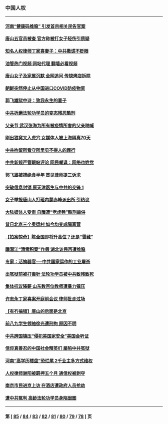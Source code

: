 ### 中国人权
---
#### [河南“健康码维稳” 引发首宗相关民告官案](../../pages/ncid278/n13764002.md?06211645) 
#### [唐山五官员被查 官方称被打女子轻伤引质疑](../../pages/ncid278/n13763907.md?06211645) 
#### [知名人权律师丁家喜妻子：中共撒谎不眨眼](../../pages/ncid278/n13763758.md?06211645) 
#### [油管热门视频 网站代理 翻墙必看视频](http://209.222.30.114:81/youtube.html?06211645)
#### [唐山女子及家属沉默 全网追问 传烧烤店拆除](../../pages/ncid278/n13763578.md?06211645) 
#### [朝鲜突然停止从中国进口COVID防疫物资](../../pages/ncid278/n13763465.md?06211645) 
#### [郭飞雄狱中诗：致我永生的妻子](../../pages/ncid278/n13763350.md?06211645) 
#### [中共折磨法轮功学员的变态残忍酷刑](../../pages/ncid278/n13762772.md?06211645) 
#### [父亲节 武汉张海为所有被疫情所害的父亲呐喊](../../pages/ncid278/n13762770.md?06211645) 
#### [刚出狼窝又入虎穴 女媒体人被上海隔离70天](../../pages/ncid278/n13762308.md?06211645) 
#### [中共拘留所看守所里见不得人的罪行](../../pages/ncid278/n13761656.md?06211645) 
#### [中共新规严管跟帖评论 网民嘲讽：网络也姓党](../../pages/ncid278/n13762276.md?06211645) 
#### [郭飞雄被捕绝食半年 首见律师提三诉求](../../pages/ncid278/n13762168.md?06211645) 
#### [突破信息封锁 原天津医生与中共的交锋 1](../../pages/ncid278/n13761113.md?06211645) 
#### [女子举报唐山人打砸内蒙赤峰派出所 引热议](../../pages/ncid278/n13762218.md?06211645) 
#### [大陆媒体人受审 自曝遭“老虎凳”酷刑逼供](../../pages/ncid278/n13762083.md?06211645) 
#### [昔日北京三个奥运村 如今均变成隔离营](../../pages/ncid278/n13761862.md?06211645) 
#### [【拍案惊奇】陈全国即将升高位？还是“雪藏”](../../pages/ncid278/n13761845.md?06211645) 
#### [曝潜江“清零积案”作假 湖北访民再遭维稳](../../pages/ncid278/n13761539.md?06211645) 
#### [专家：活摘器官──中共国家运作的工业屠杀](../../pages/ncid278/n13761178.md?06211645) 
#### [出冤狱前被打毒针 法轮功学员被中共致残致死](../../pages/ncid278/n13760892.md?06211645) 
#### [集体抗议降薪 山东数百位教师遭暴力镇压](../../pages/ncid278/n13760919.md?06211645) 
#### [许志永丁家喜案开庭前会议 律师批走过场](../../pages/ncid278/n13760890.md?06211645) 
#### [【有冇搞错】唐山的后面是北京](../../pages/ncid278/n13760394.md?06211645) 
#### [前八九学生领袖徐光遭刑拘 原因不明](../../pages/ncid278/n13760496.md?06211645) 
#### [中共跨国镇压“侵犯美国家安全”美国会听证](../../pages/ncid278/n13760406.md?06211645) 
#### [信仰真善忍的中国社会精英们 屡陷中共冤狱](../../pages/ncid278/n13760120.md?06211645) 
#### [河南“高学历楼盘”恐烂尾 2千业主多方式维权](../../pages/ncid278/n13760221.md?06211645) 
#### [人权律师谢阳被羁押五个月 通信权被剥夺](../../pages/ncid278/n13760220.md?06211645) 
#### [南京市民进京上访 在酒店遭政府人员抢劫](../../pages/ncid278/n13760041.md?06211645) 
#### [遭中共冤判 高龄法轮功学员身陷囹圄](../../pages/ncid278/n13759378.md?06211645) 

---
#### 第 [ [85](./85.md?06211645) / [84](./84.md?06211645) / [83](./83.md?06211645) / [82](./82.md?06211645) / [81](./81.md?06211645) / [80](./80.md?06211645) / [79](./79.md?06211645) / [78](./78.md?06211645) ] 页
